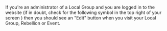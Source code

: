 If you're an administrator of a Local Group and you are logged in to the website (if in doubt, check for the following symbol in the top right of your screen <i class="fas fa-user-circle"></i>) then you should see an "Edit" button when you visit your Local Group, Rebellion or Event.
